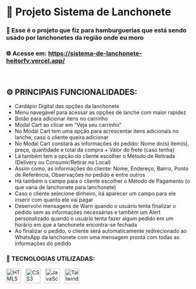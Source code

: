 # 🚀 Projeto Sistema de Lanchonete</h1>
### 🍔 Esse é o projeto que fiz para hamburguerias que está sendo usado por lanchonetes da região onde eu moro

### 🌐 Acesse em: https://sistema-de-lanchonete-heitorfv.vercel.app/

<br>

## ⚙️ PRINCIPAIS FUNCIONALIDADES: 
- Cardápio Digital das opções da lanchonete 
- Menu navegável para acessar as opções de lanche com maior rapidez 
- Botão para adicionar itens no carrinho
- Modal Cart ao clicar em "Veja seu carrinho" 
- No Modal Cart tem uma opção para acrescentar itens adicionais no lanche, caso o cliente queira adicionar
- No Modal Cart constará as informações do pedido: Nome do(s) item(s), preço, quantidade e total da compra + Valor do frete (caso tenha)
- Lá também tem a opção do cliente escolher o Método de Retirada (Delivery ou Consumir/Retirar no Local)
- Assim como, as informações do cliente: Nome, Endereço, Bairro, Ponto de Referência, Observações no pedido e entre outros
- Há também o campo para o cliente escolher o Método de Pagamento (o que varia de lanchonete para lanchonete)
- Caso o cliente selecione dinheiro, irá aparecer um campo para ele inserir com quanto ele vai pagar
- Desenvolvi mensagens de Warn quando o usuário tenta finalizar o pedido sem as informações necessárias e também um Alert personalizado quando o usuário tenta fazer algum pedido em um horário em que a lanchonete encontra-se fechada
- Ao finalizar o pedido, o cliente será automaticamente redirecionado ao WhatsApp da lanchonete com uma mensagem pronta com todas as informações do pedido

### 🤖 TECNOLOGIAS UTILIZADAS:

<img 
    style='padding-right: 10px' width='40px' 
    title='HTML' 
    alt='HTML5' 
    align='left' 
    src="https://cdn.jsdelivr.net/gh/devicons/devicon@latest/icons/html5/html5-original.svg" />

<img 
    style='padding-right: 10px' width='40px' 
    title='CSS' 
    alt='CSS3' 
    align='left' 
    src="https://cdn.jsdelivr.net/gh/devicons/devicon@latest/icons/css3/css3-original.svg" />

<img 
    style='padding-right: 10px' width='40px' 
    title='JavaScript' 
    alt='JavaScript' 
    align='left' 
    src="https://cdn.jsdelivr.net/gh/devicons/devicon@latest/icons/javascript/javascript-original.svg" />

<img 
    style='padding-right: 10px' width='40px' 
    title='Tailwind CSS' 
    alt='Tailwind CSS' 
    align='left' 
    src="https://cdn.jsdelivr.net/gh/devicons/devicon@latest/icons/tailwindcss/tailwindcss-original.svg" />
